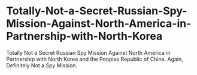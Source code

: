 # Totally-Not-a-Secret-Russian-Spy-Mission-Against-North-America-in-Partnership-with-North-Korea
Totally Not a Secret Russian Spy Mission Against North America in Partnership with North Korea and the Peoples Republic of China. Again, Definitely Not a Spy Mission.
